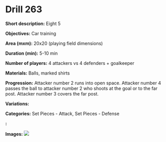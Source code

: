 # Drill 263

**Short description:**
Eight 5

**Objectives:**
Car training

**Area (mxm):**
20x20 (playing field dimensions)

**Duration (min):**
5-10 min

**Number of players:**
4 attackers vs 4 defenders + goalkeeper

**Materials:**
Balls, marked shirts

**Progression:**
Attacker number 2 runs into open space. Attacker number 4 passes the ball to attacker number 2 who shoots at the goal or to the far post. Attacker number 3 covers the far post.

**Variations:**


**Categories:**
Set Pieces - Attack, Set Pieces - Defense

**:**


**Images:**
![](https://www.coachingfutsal.com/\images\e81dcc7f2c87fdea9c98206e0f8355142ca4cf96e405cb1aa1b341130a407159ba4378ca4fadd442e1ab49a4b6c16d8210f0bae28c6d1e079b400f11c02fe6d44dc1a350610a1.jpg)

